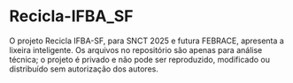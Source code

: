 # Recicla-IFBA_SF
O projeto Recicla IFBA-SF, para SNCT 2025 e futura FEBRACE, apresenta a lixeira inteligente. Os arquivos no repositório são apenas para análise técnica; o projeto é privado e não pode ser reproduzido, modificado ou distribuído sem autorização dos autores.
